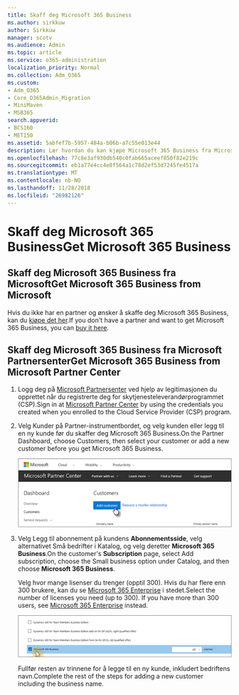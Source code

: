 ```yaml
---
title: Skaff deg Microsoft 365 Business
ms.author: sirkkuw
author: Sirkkuw
manager: scotv
ms.audience: Admin
ms.topic: article
ms.service: o365-administration
localization_priority: Normal
ms.collection: Adm_O365
ms.custom:
- Adm_O365
- Core_O365Admin_Migration
- MiniMaven
- MSB365
search.appverid:
- BCS160
- MET150
ms.assetid: 5abfef7b-5957-484a-b06b-a7c55e013e44
description: Lær hvordan du kan kjøpe Microsoft 365 Business fra Microsoft Partner Center.
ms.openlocfilehash: 77c8e3af930db540c0fab665aceef850f82e219c
ms.sourcegitcommit: eb1a77e4cc4e8f564a1c78d2ef53d7245fe4517a
ms.translationtype: MT
ms.contentlocale: nb-NO
ms.lasthandoff: 11/28/2018
ms.locfileid: "26982126"
---
```

# <a name="get-microsoft-365-business"></a><span data-ttu-id="8b9ce-103">Skaff deg Microsoft 365 Business</span><span class="sxs-lookup"><span data-stu-id="8b9ce-103">Get Microsoft 365 Business</span></span>

## <a name="get-microsoft-365-business-from-microsoft"></a><span data-ttu-id="8b9ce-104">Skaff deg Microsoft 365 Business fra Microsoft</span><span class="sxs-lookup"><span data-stu-id="8b9ce-104">Get Microsoft 365 Business from Microsoft</span></span>

<span data-ttu-id="8b9ce-105">Hvis du ikke har en partner og ønsker å skaffe deg Microsoft 365 Business, kan du [kjøpe det her](https://www.microsoft.com/en-US/microsoft-365/business).</span><span class="sxs-lookup"><span data-stu-id="8b9ce-105">If you don't have a partner and want to get Microsoft 365 Business, you can [buy it here](https://www.microsoft.com/en-US/microsoft-365/business).</span></span>
  
## <a name="get-microsoft-365-business-from-microsoft-partner-center"></a><span data-ttu-id="8b9ce-106">Skaff deg Microsoft 365 Business fra Microsoft Partnersenter</span><span class="sxs-lookup"><span data-stu-id="8b9ce-106">Get Microsoft 365 Business from Microsoft Partner Center</span></span>

1. <span data-ttu-id="8b9ce-107">Logg deg på [Microsoft Partnersenter](https://go.microsoft.com/fwlink/p/?linkid=849910) ved hjelp av legitimasjonen du opprettet når du registrerte deg for skytjenesteleverandørprogrammet (CSP).</span><span class="sxs-lookup"><span data-stu-id="8b9ce-107">Sign in at [Microsoft Partner Center](https://go.microsoft.com/fwlink/p/?linkid=849910) by using the credentials you created when you enrolled to the Cloud Service Provider (CSP) program.</span></span> 
    
2. <span data-ttu-id="8b9ce-108">Velg Kunder på Partner-instrumentbordet, og velg kunden eller legg til en ny kunde før du skaffer deg Microsoft 365 Business.</span><span class="sxs-lookup"><span data-stu-id="8b9ce-108">On the Partner Dashboard, choose Customers, then select your customer or add a new customer before you get Microsoft 365 Business.</span></span>
    
    ![In the Microsoft Partner center, add a new customer.](media/ec807d07-bbd2-411f-8fe1-c644cf9a3882.png)
  
3. <span data-ttu-id="8b9ce-110">Velg Legg til abonnement på kundens **Abonnementsside**, velg alternativet Små bedrifter i Katalog, og velg deretter **Microsoft 365 Business**.</span><span class="sxs-lookup"><span data-stu-id="8b9ce-110">On the customer's **Subscription** page, select Add subscription, choose the Small business option under Catalog, and then choose **Microsoft 365 Business**.</span></span>
    
    <span data-ttu-id="8b9ce-p101">Velg hvor mange lisenser du trenger (opptil 300). Hvis du har flere enn 300 brukere, kan du se [Microsoft 365 Enterprise](https://go.microsoft.com/fwlink/p/?linkid=862316) i stedet.</span><span class="sxs-lookup"><span data-stu-id="8b9ce-p101">Select the number of licenses you need (up to 300). If you have more than 300 users, see [Microsoft 365 Enterprise](https://go.microsoft.com/fwlink/p/?linkid=862316) instead.</span></span> 
    
    ![On the New subscription page choose small business.](media/52d99e89-2175-4974-84bb-dd626048541b.png)
  
    <span data-ttu-id="8b9ce-114">Fullfør resten av trinnene for å legge til en ny kunde, inkludert bedriftens navn.</span><span class="sxs-lookup"><span data-stu-id="8b9ce-114">Complete the rest of the steps for adding a new customer including the business name.</span></span>
    


